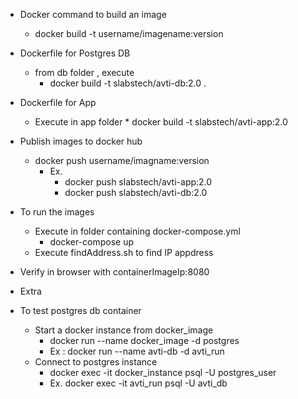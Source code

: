 * Docker command to build an image
    * docker build -t username/imagename:version


* Dockerfile for Postgres DB
    * from db folder , execute 
      * docker build -t slabstech/avti-db:2.0 .

* Dockerfile for App
     * Execute in app folder
      * docker build -t slabstech/avti-app:2.0

* Publish images to docker hub
    * docker push username/imagname:version
      * Ex.
        * docker push slabstech/avti-app:2.0
        * docker push slabstech/avti-db:2.0

* To run the images
    * Execute in folder containing docker-compose.yml
      * docker-compose up
    * Execute findAddress.sh to find IP appdress

* Verify in browser with containerImageIp:8080


* Extra
* To test postgres db container
    * Start a docker instance from docker_image
      * docker run --name docker_image -d postgres
      * Ex : docker run --name avti-db -d avti_run
    * Connect to postgres instance
      * docker exec -it docker_instance psql -U postgres_user
      * Ex. docker exec -it avti_run psql -U avti_db